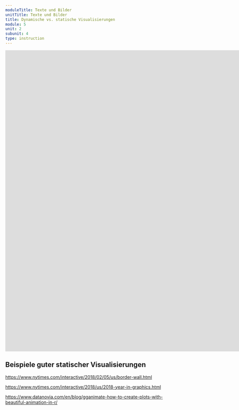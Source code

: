 ```yaml
---
moduleTitle: Texte und Bilder
unitTitle: Texte und Bilder
title: Dynamische vs. statische Visualisierungen
module: 5
unit: 2
subunit: 4
type: instruction
---
```


<iframe width="1922" height="945" src="https://www.youtube.com/embed/TznEjagWYEw?autoplay=1" frameborder="0" allow="accelerometer; autoplay; encrypted-media; gyroscope; picture-in-picture" allowfullscreen></iframe>


<!-- Jetzt könnte man natürlich denken, Visualisierungen sollten möglichst dynamisch und interessant sein, damit sie auch angesehen werden und Nutzer daraus etwas lernen können. Es zeigt sich allerdings, dass dynamische Visualisierungen noch schwieriger zu verstehen sind als statische Visualisierungen. Versetze dich in die GEdanken einer Person, die eine Sache neu lernt. Du weiß nocht nicht, wie Konzept A mit KOnzept B zusammen hängt und benötigst Zeit und Aufmerksamkeit, dir diese Verbindung zu merken. Dynamische Visualisierungen geben dir nicht die Zeit, die Verbindung von Konzepten zu verarbeiten, sondern sind flüchtlig, so dass du nicht in der Lage bist, dir solche Verbindungen aufzubauen. Dies ist mit ein Grund, dass professionelle Zeitschriften wie die New York Times oder die BBC wenige dynamische Visualisierungen verwenden, sondern hauptsächlich statische Visualisierungen verwenden. Diese Zeitschriften sind darauf angewiesen, dass Nutzer die Visualisierungen schnell verstehen, sonst verlieren Sie ihre Kunden.  -->

## Beispiele guter statischer Visualisierungen

https://www.nytimes.com/interactive/2018/02/05/us/border-wall.html

https://www.nytimes.com/interactive/2018/us/2018-year-in-graphics.html

https://www.datanovia.com/en/blog/gganimate-how-to-create-plots-with-beautiful-animation-in-r/